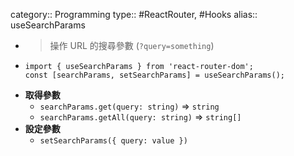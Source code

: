 category:: Programming
type:: #ReactRouter, #Hooks
alias:: useSearchParams

- > 操作 URL 的搜尋參數 (`?query=something`)
- ```tsx
  import { useSearchParams } from 'react-router-dom';
  const [searchParams, setSearchParams] = useSearchParams();
  ```
- **取得參數**
	- `searchParams.get(query: string)` => `string`
	- `searchParams.getAll(query: string)` => `string[]`
- **設定參數**
	- `setSearchParams({ query: value })`
